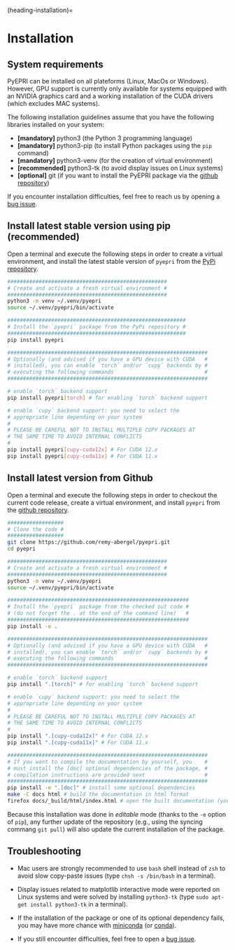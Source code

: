 (heading-installation)=
# Installation

## System requirements 

PyEPRI can be installed on all plateforms (Linux, MacOs or
Windows). However, GPU support is currently only available for systems
equipped with an NVIDIA graphics card and a working installation of
the CUDA drivers (which excludes MAC systems).

The following installation guidelines assume that you have the
following libraries installed on your system: 

- **[mandatory]** python3 (the Python 3 programming language)
- **[mandatory]** python3-pip (to install Python packages using the ``pip`` command)
- **[mandatory]** python3-venv (for the creation of virtual environment)
- **[recommended]** python3-tk (to avoid display issues on Linux systems)
- **[optional]** git (if you want to install the PyEPRI package via the
  [github repository](https://github.com/remy-abergel/pyepri/))
  
If you encounter installation difficulties, feel free to reach us by
opening a [bug
  issue](https://github.com/remy-abergel/pyepri/issues).

## Install latest stable version using pip (recommended)

Open a terminal and execute the following steps in order to create a
virtual environment, and install the latest stable version of `pyepri`
from the [PyPi repository](https://pypi.org/project/pyepri/).

```bash
###################################################
# Create and activate a fresh virtual environment #
###################################################
python3 -m venv ~/.venv/pyepri
source ~/.venv/pyepri/bin/activate

#########################################################
# Install the `pyepri` package from the PyPi repository #
#########################################################
pip install pyepri

################################################################
# Optionally (and advised if you have a GPU device with CUDA   #
# installed), you can enable `torch` and/or `cupy` backends by #
# executing the following commands                             #
################################################################

# enable `torch` backend support
pip install pyepri[torch] # for enabling `torch` backend support

# enable `cupy` backend support: you need to select the 
# appropriate line depending on your system 
#
# PLEASE BE CAREFUL NOT TO INSTALL MULTIPLE CUPY PACKAGES AT
# THE SAME TIME TO AVOID INTERNAL CONFLICTS
#
pip install pyepri[cupy-cuda12x] # For CUDA 12.x
pip install pyepri[cupy-cuda11x] # For CUDA 11.x
```

## Install latest version from Github

Open a terminal and execute the following steps in order to checkout
the current code release, create a virtual environment, and install
`pyepri` from the [github
repository](https://github.com/remy-abergel/pyepri/).

```bash
##################
# Clone the code #
##################
git clone https://github.com/remy-abergel/pyepri.git
cd pyepri

###################################################
# Create and activate a fresh virtual environment #
###################################################
python3 -m venv ~/.venv/pyepri
source ~/.venv/pyepri/bin/activate

##########################################################
# Install the `pyepri` package from the checked out code #
# (do not forget the . at the end of the command line)   #
##########################################################
pip install -e .

################################################################
# Optionally (and advised if you have a GPU device with CUDA   #
# installed), you can enable `torch` and/or `cupy` backends by #
# executing the following commands                             #
################################################################

# enable `torch` backend support
pip install ".[torch]" # for enabling `torch` backend support

# enable `cupy` backend support: you need to select the 
# appropriate line depending on your system 
#
# PLEASE BE CAREFUL NOT TO INSTALL MULTIPLE CUPY PACKAGES AT
# THE SAME TIME TO AVOID INTERNAL CONFLICTS
#
pip install ".[cupy-cuda12x]" # For CUDA 12.x
pip install ".[cupy-cuda11x]" # For CUDA 11.x

################################################################
# If you want to compile the documentation by yourself, you    #
# must install the [doc] optional dependencies of the package, #
# compilation instructions are provided next                   #
################################################################
pip install -e ".[doc]" # install some optional dependencies
make -C docs html # build the documentation in html format
firefox docs/_build/html/index.html # open the built documentation (you can replace firefox by any other browser)
```

Because this installation was done in *editable* mode (thanks to the
``-e`` option of ``pip``), any further update of the repository (e.g.,
using the syncing commang ``git pull``) will also update the current
installation of the package.

## Troubleshooting

+ Mac users are strongly recommended to use ``bash`` shell instead of
  ``zsh`` to avoid slow copy-paste issues (type ``chsh -s /bin/bash``
  in a terminal).

+ Display issues related to matplotlib interactive mode were reported
  on Linux systems and were solved by installing ``python3-tk`` (type
  ``sudo apt-get install python3-tk`` in a terminal).
  
+ If the installation of the package or one of its optional dependency
  fails, you may have more chance with
  [miniconda](https://docs.anaconda.com/miniconda/miniconda-install/) (or
  [conda](https://anaconda.org/anaconda/conda)).

+ If you still encounter difficulties, feel free to open a [bug
  issue](https://github.com/remy-abergel/pyepri/issues).

